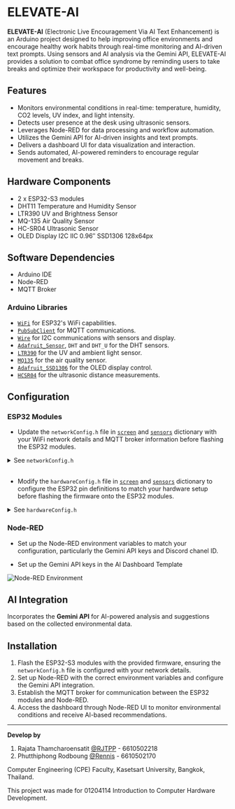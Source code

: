 # ELEVATE-AI

**ELEVATE-AI** (Electronic Live Encouragement Via AI Text Enhancement) is an Arduino project designed to help improving office environments and encourage healthy work habits through real-time monitoring and AI-driven text prompts. Using sensors and AI analysis via the Gemini API, ELEVATE-AI provides a solution to combat office syndrome by reminding users to take breaks and optimize their workspace for productivity and well-being.

## Features

- Monitors environmental conditions in real-time: temperature, humidity, CO2 levels, UV index, and light intensity.
- Detects user presence at the desk using ultrasonic sensors.
- Leverages Node-RED for data processing and workflow automation.
- Utilizes the Gemini API for AI-driven insights and text prompts.
- Delivers a dashboard UI for data visualization and interaction.
- Sends automated, AI-powered reminders to encourage regular movement and breaks.

## Hardware Components

- 2 x ESP32-S3 modules
- DHT11 Temperature and Humidity Sensor
- LTR390 UV and Brightness Sensor
- MQ-135 Air Quality Sensor
- HC-SR04 Ultrasonic Sensor
- OLED Display I2C IIC 0.96″ SSD1306 128x64px

## Software Dependencies

- Arduino IDE
- Node-RED
- MQTT Broker

### Arduino Libraries

- [`WiFi`](https://github.com/arduino-libraries/WiFi) for ESP32's WiFi capabilities.
- [`PubSubClient`](https://github.com/knolleary/pubsubclient) for MQTT communications.
- [`Wire`](https://www.arduino.cc/reference/en/language/functions/communication/wire/) for I2C communications with sensors and display.
- [`Adafruit_Sensor`](https://github.com/adafruit/Adafruit_Sensor), `DHT` and `DHT_U` for the DHT sensors.
- [`LTR390`](https://github.com/levkovigor/LTR390) for the UV and ambient light sensor.
- [`MQ135`](https://github.com/NuclearPhoenixx/MQ135) for the air quality sensor.
- [`Adafruit_SSD1306`](https://github.com/adafruit/Adafruit_SSD1306) for the OLED display control.
- [`HCSR04`](https://github.com/gamegine/HCSR04-ultrasonic-sensor-lib) for the ultrasonic distance measurements.

## Configuration

### ESP32 Modules

- Update the `networkConfig.h` file in [`screen`](screen/networkConfig.h) and [`sensors`](/sensors/networkConfig.h) dictionary with your WiFi network details and MQTT broker information before flashing the ESP32 modules.

<details>

<summary>See <code>networkConfig.h</code></summary>

```c
#define WIFI_SSID    "<WIFI_SSID>"    // Config here
#define WIFI_PASS    "<WIFI_PASS>"    // Config here
#define MQTT_BROKER  "<MQTT_BROKER>"  // Config here
#define MQTT_USER    "<MQTT_USER>"    // Config here
#define MQTT_PASS    "<MQTT_PASS>"    // Config here


#define TOPIC_PREFIX "<TOPIC_PREFIX>" // Config here
#define TOPIC_DATA_PREFIX TOPIC_PREFIX "/sensors"

#define TOPIC_TEMPERATURE TOPIC_DATA_PREFIX "/temperature"
#define TOPIC_HUMIDITY TOPIC_DATA_PREFIX "/humidity"
#define TOPIC_AIR TOPIC_DATA_PREFIX "/air_quality"
#define TOPIC_UV TOPIC_DATA_PREFIX "/uv"
#define TOPIC_LIGHT TOPIC_DATA_PREFIX "/light"
#define TOPIC_JSON TOPIC_DATA_PREFIX "/json"

#define TOPIC_SITTING_PREFIX TOPIC_PREFIX "/sitting"
#define TOPIC_IS_SITTING TOPIC_SITTING_PREFIX "/is_sitting"
#define TOPIC_SITTING_DISTANCE TOPIC_SITTING_PREFIX "/distance"
#define TOPIC_SITTING_TIME TOPIC_SITTING_PREFIX "/time"
#define TOPIC_SITTING_JSON TOPIC_SITTING_PREFIX "/json"
#define TOPIC_SITTING_RESET TOPIC_SITTING_PREFIX "/reset"

#define TOPIC_TIME TOPIC_PREFIX "/time"


#define TOPIC_AI TOPIC_PREFIX "/ai/auto"

#define TOPIC_DEBUG TOPIC_PREFIX "/debug/data"
```

</details>

<br>

- Modify the `hardwareConfig.h` file in [`screen`](screen/hardwareConfig.h) and [`sensors`](sensors/hardwareConfig.h) dictionary to configure the ESP32 pin definitions to match your hardware setup before flashing the firmware onto the ESP32 modules.

<details>

<summary>See <code>hardwareConfig.h</code></summary>

<br>

```c
// screen/hardwareConfig.h

#define SCREEN_WIDTH 128
#define SCREEN_HEIGHT 64
#define REFRESH_DELAY 16

#define OLED_SCL_PIN 47
#define OLED_SDA_PIN 48

#define US_ECHO_PIN 4
#define US_TRIGGER_PIN 5

#define LED_RED_PIN 42
#define LED_YELLOW_PIN 41
#define LED_GREEN_PIN 40
#define SWITCH_PIN 2
```

```c
// sensors/hardwareConfig.h

#define LTR390_I2C_ADDRESS 0x53
#define LTR_SDA_PIN 21
#define LTR_SCL_PIN 20

#define MQ135_DO_PIN 13
#define MQ135_AO_PIN 14

#define DHTPIN 15
#define DHTTYPE DHT11

#define LED_RED_PIN 42
#define LED_YELLOW_PIN 41
#define LED_GREEN_PIN 40
#define SWITCH_PIN 2
```

</details>

### Node-RED

- Set up the Node-RED environment variables to match your configuration, particularly the Gemini API keys and Discord chanel ID.

- Set up the Gemini API keys in the AI Dashboard Template

![Node-RED Environment](https://github.com/RJTPP/elevate-ai-public/assets/97868966/75111891-f395-411e-ad7a-745a8623c5c6)

## AI Integration

Incorporates the **Gemini API** for AI-powered analysis and suggestions based on the collected environmental data.

## Installation

1. Flash the ESP32-S3 modules with the provided firmware, ensuring the `networkConfig.h` file is configured with your network details.
2. Set up Node-RED with the correct environment variables and configure the Gemini API integration.
3. Establish the MQTT broker for communication between the ESP32 modules and Node-RED.
4. Access the dashboard through Node-RED UI to monitor environmental conditions and receive AI-based recommendations.

---

**Develop by**

1. Rajata Thamcharoensatit [@RJTPP](https://github.com/RJTPP) - 6610502218
2. Phutthiphong Rodboung [@Rennis](https://github.com/PRennis) - 6610502170

Computer Engineering (CPE) Faculty, Kasetsart University, Bangkok, Thailand. 

This project was made for 01204114 Introduction to Computer Hardware Development.
